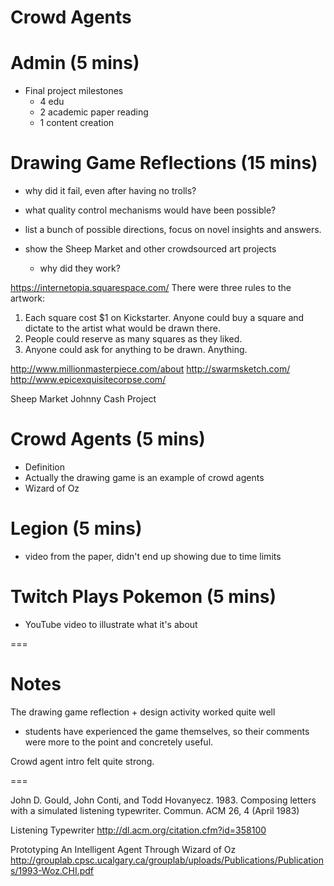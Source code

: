 # Crowd Agents

# Admin (5 mins)
- Final project milestones
	- 4 edu
	- 2 academic paper reading
	- 1 content creation

# Drawing Game Reflections (15 mins)
- why did it fail, even after having no trolls?
- what quality control mechanisms would have been possible?
- list a bunch of possible directions, focus on novel insights and answers.

- show the Sheep Market and other crowdsourced art projects
	- why did they work?

https://internetopia.squarespace.com/
There were three rules to the artwork:
1. Each square cost $1 on Kickstarter. Anyone could buy a square and dictate to the artist what would be drawn there.
2. People could reserve as many squares as they liked.
3. Anyone could ask for anything to be drawn. Anything.

http://www.millionmasterpiece.com/about
http://swarmsketch.com/
http://www.epicexquisitecorpse.com/

Sheep Market
Johnny Cash Project


# Crowd Agents (5 mins)
- Definition
- Actually the drawing game is an example of crowd agents
- Wizard of Oz

# Legion (5 mins)
- video from the paper, didn't end up showing due to time limits

# Twitch Plays Pokemon (5 mins)
- YouTube video to illustrate what it's about


===

# Notes
The drawing game reflection + design activity worked quite well
- students have experienced the game themselves, so their comments were more to the point and concretely useful.

Crowd agent intro felt quite strong.

===


John D. Gould, John Conti, and Todd Hovanyecz. 1983. Composing letters with a simulated listening typewriter. Commun. ACM 26, 4 (April 1983)

Listening Typewriter
http://dl.acm.org/citation.cfm?id=358100

Prototyping An Intelligent Agent Through Wizard of Oz
http://grouplab.cpsc.ucalgary.ca/grouplab/uploads/Publications/Publications/1993-Woz.CHI.pdf
